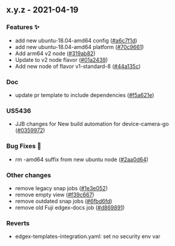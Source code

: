 
<a name="x.y.z"></a>
## x.y.z - 2021-04-19
### Features ✨
- add new ubuntu-18.04-amd64 config ([#a6c7f1d](https://github.com/edgexfoundry/ci-management/commits/a6c7f1d))
- add new ubuntu-18.04-amd64 platform ([#70c9661](https://github.com/edgexfoundry/ci-management/commits/70c9661))
- Add arm64 v2 node ([#319ab82](https://github.com/edgexfoundry/ci-management/commits/319ab82))
- Update to v2 node flavor ([#01a2439](https://github.com/edgexfoundry/ci-management/commits/01a2439))
- Add new node of flavor v1-standard-8 ([#44a135c](https://github.com/edgexfoundry/ci-management/commits/44a135c))
### Doc
- update pr template to include dependencies ([#f5a621e](https://github.com/edgexfoundry/ci-management/commits/f5a621e))
### US5436
- JJB changes for New build automation for device-camera-go ([#0359972](https://github.com/edgexfoundry/ci-management/commits/0359972))
### Bug Fixes 🐛
- rm -amd64 suffix from new ubuntu node ([#2aa0d64](https://github.com/edgexfoundry/ci-management/commits/2aa0d64))
### Other changes
- remove legacy snap jobs ([#1e3e052](https://github.com/edgexfoundry/ci-management/commits/1e3e052))
- remove empty view ([#f39c667](https://github.com/edgexfoundry/ci-management/commits/f39c667))
- remove outdated snap jobs ([#6fbd6fd](https://github.com/edgexfoundry/ci-management/commits/6fbd6fd))
- remove old Fuji edgex-docs job ([#d869891](https://github.com/edgexfoundry/ci-management/commits/d869891))
### Reverts
- edgex-templates-integration.yaml: set no security env var


[Unreleased]: https://github.com/edgexfoundry/ci-management/compare/x.y.z...HEAD
